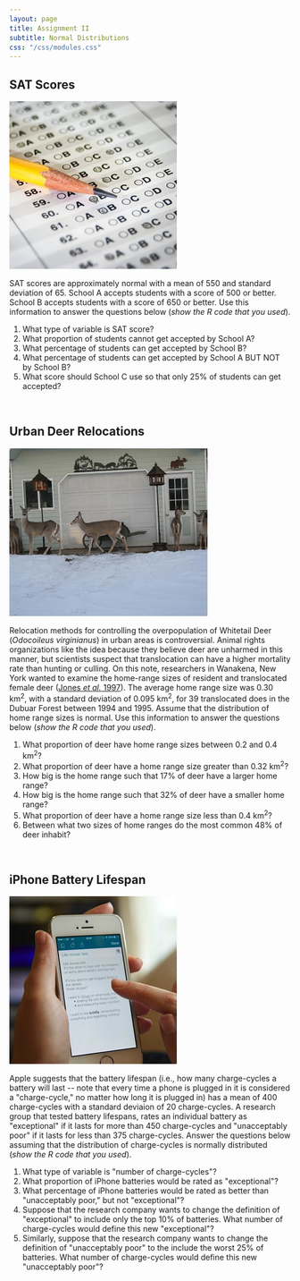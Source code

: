 ```yaml
---
layout: page
title: Assignment II
subtitle: Normal Distributions
css: "/css/modules.css"
---
```


## SAT Scores
<img src="zimgs/sat-scores.jpg" alt="SAT Scores" class="img-right">

SAT scores are approximately normal with a mean of 550 and standard deviation of 65. School A accepts students with a score of 500 or better. School B accepts students with a score of 650 or better. Use this information to answer the questions below (*show the R code that you used*).

1. What type of variable is SAT score?
1. What proportion of students cannot get accepted by School A?
1. What percentage of students can get accepted by School B?
1. What percentage of students can get accepted by School A BUT NOT by School B?
1. What score should School C use so that only 25% of students can get accepted?

<br>

## Urban Deer Relocations
<img src="zimgs/urban-deer.jpg" alt="Urban Deer" class="img-right">

Relocation methods for controlling the overpopulation of Whitetail Deer (*Odocoileus virginianus*) in urban areas is controversial. Animal rights organizations like the idea because they believe deer are unharmed in this manner, but scientists suspect that translocation can have a higher mortality rate than hunting or culling. On this note, researchers in Wanakena, New York wanted to examine the home-range sizes of resident and translocated female deer ([Jones *et al.* 1997](http://www.porter.fw.msu.edu/Jones%20et%20al%201997%20-%20Translocation%20of%20Deer.pdf)). The average home range size was 0.30 km<sup>2</sup>, with a standard deviation of 0.095 km<sup>2</sup>, for 39 translocated does in the Dubuar Forest between 1994 and 1995. Assume that the distribution of home range sizes is normal. Use this information to answer the questions below (*show the R code that you used*).

1. What proportion of deer have home range sizes between 0.2 and 0.4 km<sup>2</sup>?
1. What proportion of deer have a home range size greater than 0.32 km<sup>2</sup>?
1. How big is the home range such that 17% of deer have a larger home range?
1. How big is the home range such that 32% of deer have a smaller home range?
1. What proportion of deer have a home range size less than 0.4 km<sup>2</sup>?
1. Between what two sizes of home ranges do the most common 48% of deer inhabit?

<br>

## iPhone Battery Lifespan 
<img src="zimgs/iphone.jpg" alt="iPhone" class="img-right">

Apple suggests that the battery lifespan (i.e., how many charge-cycles a battery will last -- note that every time a phone is plugged in it is considered a "charge-cycle," no matter how long it is plugged in) has a mean of 400 charge-cycles with a standard deviaion of 20 charge-cycles. A research group that tested battery lifespans, rates an individual battery as "exceptional" if it lasts for more than 450 charge-cycles and "unacceptably poor" if it lasts for less than 375 charge-cycles. Answer the questions below assuming that the distribution of charge-cycles is normally distributed (*show the R code that you used*).

1. What type of variable is "number of charge-cycles"?
1. What proportion of iPhone batteries would be rated as "exceptional"?
1. What percentage of iPhone batteries would be rated as better than "unacceptably poor," but not "exceptional"?
1. Suppose that the research company wants to change the definition of "exceptional" to include only the top 10% of batteries. What number of charge-cycles would define this new "exceptional"?
1. Similarly, suppose that the research company wants to change the definition of "unacceptably poor" to the include the worst 25% of batteries. What number of charge-cycles would define this new "unacceptably poor"?
